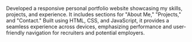 Developed a responsive personal portfolio website showcasing my skills, projects, and experience. It includes sections for "About Me," "Projects," and "Contact." Built using HTML, CSS, and JavaScript, it provides a seamless experience across devices, emphasizing performance and user-friendly navigation for recruiters and potential employers.
